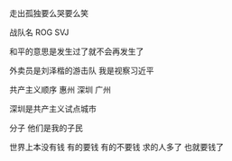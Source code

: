 走出孤独要么哭要么笑

战队名 ROG SVJ

和平的意思是发生过了就不会再发生了

外卖员是刘泽楷的游击队 我是视察习近平

共产主义顺序 惠州 深圳 广州

深圳是共产主义试点城市

分子 他们是我的子民

世界上本没有钱 有的要钱 有的不要钱 求的人多了 也就要钱了